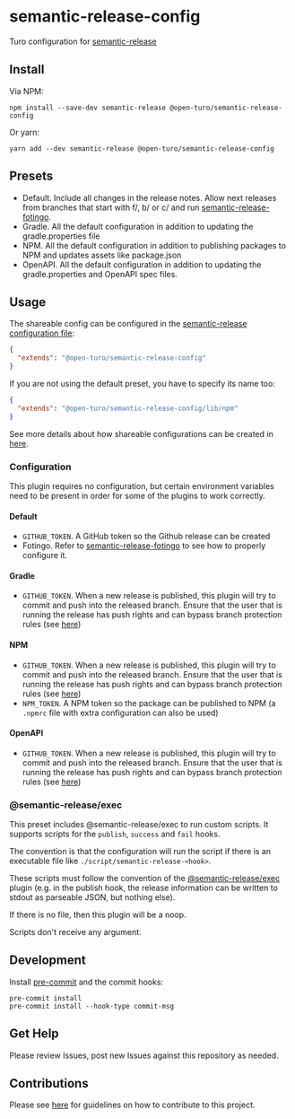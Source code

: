 # semantic-release-config

Turo configuration for [semantic-release](https://github.com/semantic-release/semantic-release)

## Install

Via NPM:

```shell
npm install --save-dev semantic-release @open-turo/semantic-release-config
```

Or yarn:

```shell
yarn add --dev semantic-release @open-turo/semantic-release-config
```

## Presets

- Default. Include all changes in the release notes. Allow next releases from branches that start with f/, b/ or c/
  and run [semantic-release-fotingo](https://github.com/tagoro9/semantic-release-fotingo).
- Gradle. All the default configuration in addition to updating the gradle.properties file
- NPM. All the default configuration in addition to publishing packages to NPM and updates assets like package.json
- OpenAPI. All the default configuration in addition to updating the gradle.properties and OpenAPI spec files.

## Usage

The shareable config can be configured in the [semantic-release configuration file](https://github.com/semantic-release/semantic-release/blob/master/docs/usage/configuration.md#configuration):

```json
{
  "extends": "@open-turo/semantic-release-config"
}
```

If you are not using the default preset, you have to specify its name too:

```json
{
  "extends": "@open-turo/semantic-release-config/lib/npm"
}
```

See more details about how shareable configurations can be created in [here](https://semantic-release.gitbook.io/semantic-release/usage/shareable-configurations).

### Configuration

This plugin requires no configuration, but certain environment variables need to be present in order for some
of the plugins to work correctly.

#### Default

- `GITHUB_TOKEN`. A GitHub token so the Github release can be created
- Fotingo. Refer to [semantic-release-fotingo](https://github.com/tagoro9/semantic-release-fotingo) to see how to
  properly configure it.

#### Gradle

- `GITHUB_TOKEN`. When a new release is published, this plugin will try to commit and push into the released branch.
  Ensure that the user that is running the release has push rights and can bypass branch
  protection rules (see [here](https://docs.github.com/en/repositories/configuring-branches-and-merges-in-your-repository/defining-the-mergeability-of-pull-requests/managing-a-branch-protection-rule))

#### NPM

- `GITHUB_TOKEN`. When a new release is published, this plugin will try to commit and push into the released branch.
  Ensure that the user that is running the release has push rights and can bypass branch
  protection rules (see [here](https://docs.github.com/en/repositories/configuring-branches-and-merges-in-your-repository/defining-the-mergeability-of-pull-requests/managing-a-branch-protection-rule))
- `NPM_TOKEN`. A NPM token so the package can be published to NPM (a `.npmrc` file with extra configuration can also be used)

#### OpenAPI

- `GITHUB_TOKEN`. When a new release is published, this plugin will try to commit and push into the released branch.
  Ensure that the user that is running the release has push rights and can bypass branch
  protection rules (see [here](https://docs.github.com/en/repositories/configuring-branches-and-merges-in-your-repository/defining-the-mergeability-of-pull-requests/managing-a-branch-protection-rule))

### @semantic-release/exec

This preset includes @semantic-release/exec to run custom scripts. It supports scripts for the `publish`, `success`
and `fail` hooks.

The convention is that the configuration will run the script if there is an executable file
like `./script/semantic-release-<hook>`.

These scripts must follow the convention of the [@semantic-release/exec](https://github.com/semantic-release/exec#configuration)
plugin (e.g. in the publish hook, the release information can be written to stdout as parseable JSON, but nothing else).

If there is no file, then this plugin will be a noop.

Scripts don't receive any argument.

## Development

Install [pre-commit](https://pre-commit.com/) and the commit hooks:

```shell
pre-commit install
pre-commit install --hook-type commit-msg
```

## Get Help

Please review Issues, post new Issues against this repository as needed.

## Contributions

Please see [here](https://github.com/open-turo/contributions) for guidelines on how to contribute to this project.
